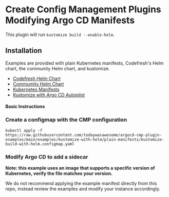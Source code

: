 # Create Config Management Plugins Modifying Argo CD Manifests
This plugin will run `kustomize build --enable-helm`.

## Installation
Examples are provided with plain Kubernetes manifests, Codefresh's Helm chart, the community Helm chart, and kustomize.

* [Codefresh Helm Chart](codefresh)
* [Commumity Helm Chart](helm)
* [Kubernetes Manifests](plain-manifests)
* [Kustomize with Argo CD Autopilot](kustomize-with-autopilot)

#### Basic Instructions
### Create a configmap with the CMP configuration

`kubectl apply -f https://raw.githubusercontent.com/todaywasawesome/argocd-cmp-plugin-examples/main/examples/kustomize-with-helm/plain-manifests/kustomize-build-with-helm.configmap.yaml`

### Modify Argo CD to add a sidecar

**Note: this example uses an image that supports a specific version of Kubernetes, verify the file matches your version.**

We do not recommend applying the example manifest directly from this repo, instead review the examples and modify your instance accordingly. 